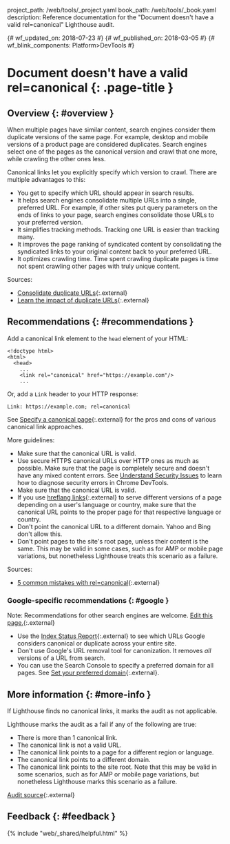 project_path: /web/tools/_project.yaml book_path: /web/tools/_book.yaml description: Reference documentation for the "Document doesn't have a valid rel=canonical" Lighthouse audit.

{# wf_updated_on: 2018-07-23 #} {# wf_published_on: 2018-03-05 #} {# wf_blink_components: Platform>DevTools #}

# Document doesn't have a valid rel=canonical {: .page-title }

## Overview {: #overview }

When multiple pages have similar content, search engines consider them duplicate versions of the same page. For example, desktop and mobile versions of a product page are considered duplicates. Search engines select one of the pages as the canonical version and crawl that one more, while crawling the other ones less.

Canonical links let you explicitly specify which version to crawl. There are multiple advantages to this:

* You get to specify which URL should appear in search results.
* It helps search engines consolidate multiple URLs into a single, preferred URL. For example, if other sites put query parameters on the ends of links to your page, search engines consolidate those URLs to your preferred version.
* It simplifies tracking methods. Tracking one URL is easier than tracking many.
* It improves the page ranking of syndicated content by consolidating the syndicated links to your original content back to your preferred URL.
* It optimizes crawling time. Time spent crawling duplicate pages is time not spent crawling other pages with truly unique content.

Sources:

* [Consolidate duplicate URLs](https://support.google.com/webmasters/answer/139066){:.external}
* [Learn the impact of duplicate URLs](https://support.google.com/webmasters/answer/6080548){:.external}

## Recommendations {: #recommendations }

Add a canonical link element to the `head` element of your HTML:

    <!doctype html>
    <html>
      <head>
        ...
        <link rel="canonical" href="https://example.com"/>
        ...
    

Or, add a `Link` header to your HTTP response:

    Link: https://example.com; rel=canonical
    

See [Specify a canonical page](https://support.google.com/webmasters/answer/139066){:.external} for the pros and cons of various canonical link approaches.

More guidelines:

* Make sure that the canonical URL is valid.
* Use secure HTTPS canonical URLs over HTTP ones as much as possible. Make sure that the page is completely secure and doesn't have any mixed content errors. See [Understand Security Issues](/web/tools/chrome-devtools/security) to learn how to diagnose security errors in Chrome DevTools.
* Make sure that the canonical URL is valid.
* If you use [hreflang links](https://support.google.com/webmasters/answer/189077){:.external} to serve different versions of a page depending on a user's language or country, make sure that the canonical URL points to the proper page for that respective language or country.
* Don't point the canonical URL to a different domain. Yahoo and Bing don't allow this.
* Don't point pages to the site's root page, unless their content is the same. This may be valid in some cases, such as for AMP or mobile page variations, but nonetheless Lighthouse treats this scenario as a failure.

Sources:

* [5 common mistakes with rel=canonical](https://webmasters.googleblog.com/2013/04/5-common-mistakes-with-relcanonical.html){:.external}

### Google-specific recommendations {: #google }

Note: Recommendations for other search engines are welcome. [Edit this page.](https://github.com/google/WebFundamentals/tree/master/src/content/en/tools/lighthouse/audits/canonical.md){:.external}

* Use the [Index Status Report](https://search.google.com/search-console/index){:.external} to see which URLs Google considers canonical or duplicate across your entire site.
* Don't use Google's URL removal tool for canonization. It removes *all* versions of a URL from search.
* You can use the Search Console to specify a preferred domain for all pages. See [Set your preferred domain](https://support.google.com/webmasters/answer/44231){:.external}.

## More information {: #more-info }

If Lighthouse finds no canonical links, it marks the audit as not applicable.

Lighthouse marks the audit as a fail if any of the following are true:

* There is more than 1 canonical link.
* The canonical link is not a valid URL.
* The canonical link points to a page for a different region or language.
* The canonical link points to a different domain.
* The canonical link points to the site root. Note that this may be valid in some scenarios, such as for AMP or mobile page variations, but nonetheless Lighthouse marks this scenario as a failure.

[Audit source](https://github.com/GoogleChrome/lighthouse/blob/master/lighthouse-core/audits/seo/canonical.js){:.external}

## Feedback {: #feedback }

{% include "web/_shared/helpful.html" %}